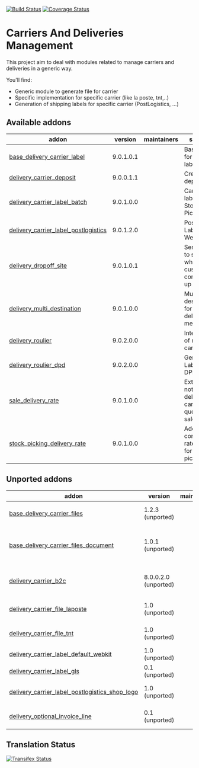 [![Build Status](https://travis-ci.org/OCA/delivery-carrier.svg?branch=9.0)](https://travis-ci.org/OCA/delivery-carrier)
[![Coverage Status](https://coveralls.io/repos/OCA/delivery-carrier/badge.svg?branch=9.0)](https://coveralls.io/r/OCA/delivery-carrier?branch=9.0)

Carriers And Deliveries Management
==================================

This project aim to deal with modules related to manage carriers and deliveries in a generic way.

You'll find:

 - Generic module to generate file for carrier
 - Specific implementation for specific carrier (like la poste, tnt,..)
 - Generation of shipping labels for specific carrier (PostLogistics, ...)

[//]: # (addons)

Available addons
----------------
addon | version | maintainers | summary
--- | --- | --- | ---
[base_delivery_carrier_label](base_delivery_carrier_label/) | 9.0.1.0.1 |  | Base module for carrier labels
[delivery_carrier_deposit](delivery_carrier_deposit/) | 9.0.0.1.1 |  | Create deposit slips
[delivery_carrier_label_batch](delivery_carrier_label_batch/) | 9.0.1.0.0 |  | Carrier labels - Stock Batch Picking (link)
[delivery_carrier_label_postlogistics](delivery_carrier_label_postlogistics/) | 9.0.1.2.0 |  | PostLogistics Labels WebService
[delivery_dropoff_site](delivery_dropoff_site/) | 9.0.1.0.1 |  | Send goods to sites in which customers come pick up package
[delivery_multi_destination](delivery_multi_destination/) | 9.0.1.0.0 |  | Multiple destinations for the same delivery method
[delivery_roulier](delivery_roulier/) | 9.0.2.0.0 |  | Integration of multiple carriers
[delivery_roulier_dpd](delivery_roulier_dpd/) | 9.0.2.0.0 |  | Generate Labels for DPD
[sale_delivery_rate](sale_delivery_rate/) | 9.0.1.0.0 |  | Extends notion of delivery carrier rate quotes to sale orders
[stock_picking_delivery_rate](stock_picking_delivery_rate/) | 9.0.1.0.0 |  | Adds a concept of rate quotes for stock pickings


Unported addons
---------------
addon | version | maintainers | summary
--- | --- | --- | ---
[base_delivery_carrier_files](base_delivery_carrier_files/) | 1.2.3 (unported) |  | Base Delivery Carrier Files
[base_delivery_carrier_files_document](base_delivery_carrier_files_document/) | 1.0.1 (unported) |  | Base module for picking carrier files creation for document
[delivery_carrier_b2c](delivery_carrier_b2c/) | 8.0.0.2.0 (unported) |  | Delivery Carrier Business To Customer
[delivery_carrier_file_laposte](delivery_carrier_file_laposte/) | 1.0 (unported) |  | Delivery Carrier File: La Poste
[delivery_carrier_file_tnt](delivery_carrier_file_tnt/) | 1.0 (unported) |  | Delivery Carrier File: TNT
[delivery_carrier_label_default_webkit](delivery_carrier_label_default_webkit/) | 1.0 (unported) |  | Module for carrier labels
[delivery_carrier_label_gls](delivery_carrier_label_gls/) | 0.1 (unported) |  | GLS carrier label printing
[delivery_carrier_label_postlogistics_shop_logo](delivery_carrier_label_postlogistics_shop_logo/) | 1.0 (unported) |  | PostLogistics labels - logo per Shop
[delivery_optional_invoice_line](delivery_optional_invoice_line/) | 0.1 (unported) |  | Delivery Optional Invoice Line

[//]: # (end addons)

Translation Status
------------------
[![Transifex Status](https://www.transifex.com/projects/p/OCA-carrier-delivery-9-0/chart/image_png)](https://www.transifex.com/projects/p/OCA-carrier-delivery-9-0)

